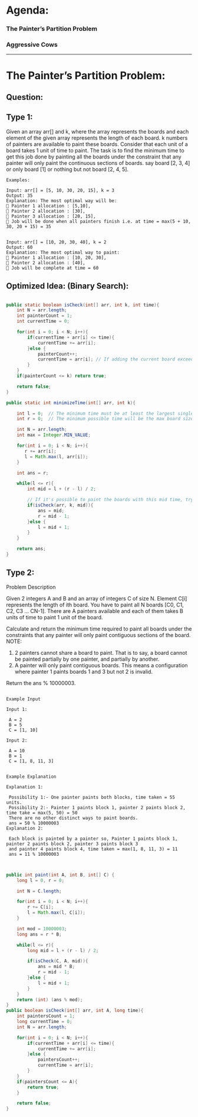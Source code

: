 # Agenda:

### The Painter’s Partition Problem
### Aggressive Cows

---------------


# The Painter’s Partition Problem:

## Question:

## Type 1:

Given an array arr[] and k, where the array represents the boards and each element of the given array represents the length of each board. k numbers of painters are available to paint these boards. Consider that each unit of a board takes 1 unit of time to paint. The task is to find the minimum time to get this job done by painting all the boards under the constraint that any painter will only paint the continuous sections of boards. say board [2, 3, 4] or only board [1] or nothing but not board [2, 4, 5].

``` 
Examples:

Input: arr[] = [5, 10, 30, 20, 15], k = 3
Output: 35
Explanation: The most optimal way will be: 
🔹 Painter 1 allocation : [5,10], 
🔹 Painter 2 allocation : [30], 
🔹 Painter 3 allocation : [20, 15], 
🔸 Job will be done when all painters finish i.e. at time = max(5 + 10, 30, 20 + 15) = 35


Input: arr[] = [10, 20, 30, 40], k = 2
Output: 60
Explanation: The most optimal way to paint: 
🔹 Painter 1 allocation : [10, 20, 30], 
🔹 Painter 2 allocation : [40], 
🔸 Job will be complete at time = 60

```

## Optimized Idea: (Binary Search):


```java

public static boolean isCheck(int[] arr, int k, int time){
    int N = arr.length;
    int painterCount = 1;
    int currentTime = 0;

    for(int i = 0; i < N; i++){
        if(currentTime + arr[i] <= time){
            currentTime += arr[i];
        }else {
            painterCount++;
            currentTime = arr[i]; // If adding the current board exceeds maxTime, assign it to a new painter
        }
    }
    if(painterCount <= k) return true;

    return false;
}

public static int minimizeTime(int[] arr, int k){

    int l = 0;  // The minimum time must be at least the largest single board length
    int r = 0;  // The minimum possible time will be the max board size, the maximum possible time will be the sum of all boards

    int N = arr.length;
    int max = Integer.MIN_VALUE;

    for(int i = 0; i < N; i++){
       r += arr[i];
       l = Math.max(l, arr[i]);
    }

    int ans = r;

    while(l <= r){
        int mid = l + (r - l) / 2;

        // If it's possible to paint the boards with this mid time, try for a smaller max time
        if(isCheck(arr, k, mid)){
            ans = mid;
            r = mid - 1;
        }else {
            l = mid + 1;
        }
    }

    return ans;
}

```

## Type 2:

Problem Description

Given 2 integers A and B and an array of integers C of size N. Element C[i] represents the length of ith board.
You have to paint all N boards [C0, C1, C2, C3 … CN-1]. There are A painters available and each of them takes B units of time to paint 1 unit of the board.

Calculate and return the minimum time required to paint all boards under the constraints that any painter will only paint contiguous sections of the board.
NOTE:
1. 2 painters cannot share a board to paint. That is to say, a board cannot be painted partially by one painter, and partially by another.
2. A painter will only paint contiguous boards. This means a configuration where painter 1 paints boards 1 and 3 but not 2 is invalid.

Return the ans % 10000003.

```

Example Input

Input 1:

 A = 2
 B = 5
 C = [1, 10]

Input 2:

 A = 10
 B = 1
 C = [1, 8, 11, 3]

```

```

Example Explanation

Explanation 1:

 Possibility 1:- One painter paints both blocks, time taken = 55 units.
 Possibility 2:- Painter 1 paints block 1, painter 2 paints block 2, time take = max(5, 50) = 50
 There are no other distinct ways to paint boards.
 ans = 50 % 10000003
Explanation 2:

 Each block is painted by a painter so, Painter 1 paints block 1, painter 2 paints block 2, painter 3 paints block 3 
 and painter 4 paints block 4, time taken = max(1, 8, 11, 3) = 11
 ans = 11 % 10000003


```

```java

public int paint(int A, int B, int[] C) {
    long l = 0, r = 0;

    int N = C.length;

    for(int i = 0; i < N; i++){
        r += C[i];
        l = Math.max(l, C[i]);
    }

    int mod = 10000003;
    long ans = r * B;

    while(l <= r){
        long mid = l + (r - l) / 2;

        if(isCheck(C, A, mid)){
            ans = mid * B;
            r = mid - 1;
        }else {
            l = mid + 1;
        }
    }
    return (int) (ans % mod);
}
public boolean isCheck(int[] arr, int A, long time){
    int paintersCount = 1;
    long currentTime = 0;
    int N = arr.length;

    for(int i = 0; i < N; i++){
        if(currentTime + arr[i] <= time){
            currentTime += arr[i];
        }else {
            paintersCount++;
            currentTime = arr[i];
        }
    }
    if(paintersCount <= A){
        return true;
    }

    return false;
}


```
